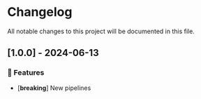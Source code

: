 # Changelog

All notable changes to this project will be documented in this file.

## [1.0.0] - 2024-06-13

### 🚀 Features

- [**breaking**] New pipelines

<!-- generated by git-cliff -->
